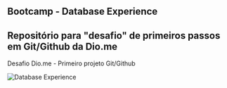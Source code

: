 ## Bootcamp - Database Experience
## Repositório para "desafio" de primeiros passos em Git/Github da Dio.me
Desafio Dio.me - Primeiro projeto Git/Github

![Database Experience](https://hermes.digitalinnovation.one/tracks/7df7e300-b035-4b09-a7ad-34d1cb18f9a6.png)
